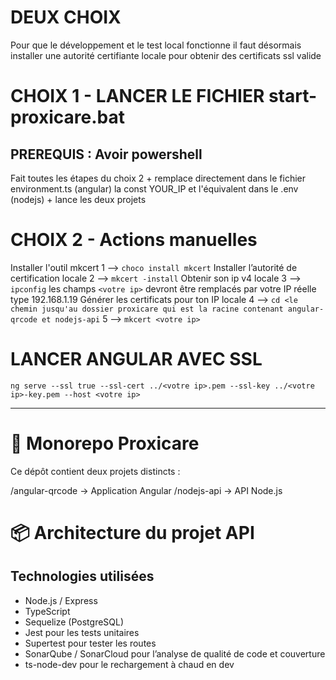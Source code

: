 # DEUX CHOIX

Pour que le développement et le test local fonctionne il faut désormais installer une autorité certifiante locale pour obtenir des certificats ssl valide

# CHOIX 1 - LANCER LE FICHIER start-proxicare.bat

## PREREQUIS : Avoir powershell

Fait toutes les étapes du choix 2 +
remplace directement dans le fichier environment.ts (angular) la const YOUR_IP et l'équivalent dans le .env (nodejs) +
lance les deux projets

# CHOIX 2 - Actions manuelles

Installer l'outil mkcert
1 --> `choco install mkcert`
Installer l’autorité de certification locale
2 --> `mkcert -install`
Obtenir son ip v4 locale
3 --> `ipconfig`
les champs `<votre ip>` devront être remplacés par votre IP réelle type 192.168.1.19
Générer les certificats pour ton IP locale
4 --> `cd <le chemin jusqu'au dossier proxicare qui est la racine contenant angular-qrcode et nodejs-api`
5 --> `mkcert <votre ip>`

# LANCER ANGULAR AVEC SSL

`ng serve --ssl true --ssl-cert ../<votre ip>.pem --ssl-key ../<votre ip>-key.pem --host <votre ip>`

---

# 🧩 Monorepo Proxicare

Ce dépôt contient deux projets distincts :

/angular-qrcode → Application Angular
/nodejs-api → API Node.js

# 📦 Architecture du projet API

## Technologies utilisées

- Node.js / Express
- TypeScript
- Sequelize (PostgreSQL)
- Jest pour les tests unitaires
- Supertest pour tester les routes
- SonarQube / SonarCloud pour l’analyse de qualité de code et couverture
- ts-node-dev pour le rechargement à chaud en dev
